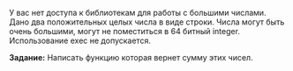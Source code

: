 У вас нет доступа к библиотекам для работы с большими числами. Дано два положительных целых числа в виде строки. Числа могут быть очень большими, могут не поместиться в 64 битный integer.
Использование exec не допускается.

**Задание:** Написать функцию которая вернет сумму этих чисел.